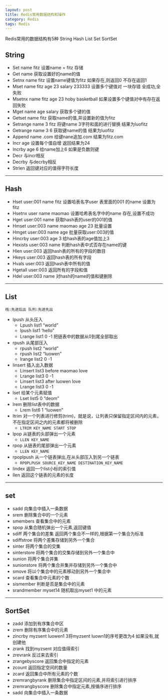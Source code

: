 ```yaml
---
layout: post
title: Redis常用数据结构和操作
category: Redis
tags: Redis
---
```


Redis常用的数据结构有5种 String Hash List Set SortSet

<!--more-->

## String

- Set name fitz 设置name = fitz 存储
- Get name 获取设置好的name的值
- Setnx name fitz 设置name键值为fitz 如果存在,则返回0 不存在返回1
- Mset name fitz age 23 salary 233333 设置多个键值对 一块存错 全成功,全失败
- Msetnx name fitz age 23 hoby basketball 如果设置多个键值对中有存在返回失败
- Mget name age salary 获取多个键的值
- Getset name fitz 获取name的值,并设置新的值为fitz
- Setrange name 3 fitz 将键name 3字符和面的进行替换 结果为luofitz
- Getrange name 3 6 获取键name的值 结果为luofitz
- Append name .com 给键nane追加.com 结果为fitz.com
- Incr age 设置每个值自增 返回结果为24
- Incrby age 6 给name加上6 如果是负数则键
- Decr 与incr相反
- Decrby 与decrby相反
- Strlen 返回键对应的值得字符长度

---

## Hash

- Hset user:001 name fitz    设置哈表名字user 表里面的001 的name 设置为 fitz
- Hsetnx user name maomao    设置哈希表名字中的name 存在,设置不成功
- Hget user:001 name 获取hash表的user的001的值
- Hmset user:003 name maomao age 23 批量设置
- Hmget user:003 name age 批量获取user:003的值
- Hincrby user:003 age 3     给hash表的age值加上3
- Hexists user:003 name 判断hash表中式否存在name的键
- Hlen user:003 返回hash表的所有的字段的数目
- Hkeys user:003 返回hash表的所有字段
- Hvals user:003 返回hash表中所有的值
- Hgetall user:003 返回所有的字段和值
- Hdel user:003 name 对hash的name的值和键删除

---

## List

`栈:先进后出 队列:先进先出`

- lpush 从头压入
    - Lpush list1 “world”
    - lpush list1 ‘hello”
    - Lrange list1 0 -1 把链表中的数据从0到尾全部取出
- rpush 从尾部压入
    - rpush list2 “world”
    - rpush list2 “luowen”
    - lrange list2 0 -1
- linsert 插入出入数据
    - Linsert list3 before maomao love
    - Lrange list3 0 -1
    - Linsert list3 after luowen love
    - Lrange list3 0 -1
- lset 给某个元素赋值
    -  Lset list5 0 “deom”
- lrem 删除list表中的数据
    - Lrem list6 1 “luowen”
- ltrim 对一个列表进行修剪(trim)，就是说，让列表只保留指定区间内的元素，不在指定区间之内的元素都将被删除
    - `LTRIM KEY_NAME START STOP`
- lpop 从链表的头部弹出一个元素
    - `LLEN KEY_NAME`
- rpop 从链表的尾部弹出一个元素
    - `LLEN KEY_NAME`
- rpoplpush 从一个链表弹出,在从头部压入到另一个链表
    - `RPOPLPUSH SOURCE_KEY_NAME DESTINATION_KEY_NAME`
- lindex 返回一个list小标的索引值
- llen 返回这个链表的元素的长度

---

## set

- sadd 向集合中插入一条数据
- srem 删除集合中的一个元素
- smembers 查看集合中的元素
- spop 从集合随机弹出一个元素,返回键值
- sdiff 两个集合的差集 返回两个集合不一样的,根据第一个集合为标准
- sdiffstroe 将两个差集存储到另外一个集合        
- sinter 将两个集合的交集
- sinterstore 将两个集合的交集存储到另外一个集合中
- sunion 将两个集合并集
- sunionstore 将两个集合并集并存储到另外一个集合中
- smove 将以个集合中的元素移动到另外一个集合中
- scard 查看集合中元素的个数
- sismember 判断是否是集合中的元素
- srandmember myset14 随机取出myset1 中的元素


---

## SortSet

- zadd 添加到有序集合中区
- zrem 删除有序集合中的元素
- zincrby myzsent luowen1 3将myzsent luown1的序号更改为4 如果没有,就创建他
- zrank 找到myzsent 对应值得索引
- zrevrank 反过来去索引
- zrangebyscore 返回集合中指定的元素
- zcount 返回指定空间的数量
- zcard 返回集合中所有元素的个数
- zremrangbyrank 删除集合中指定区间的元素,并将索引进行排序
- zremrangbyscore 删除集合中指定元素,按循序进行排序
- sadd 向集合中插入一条数据

